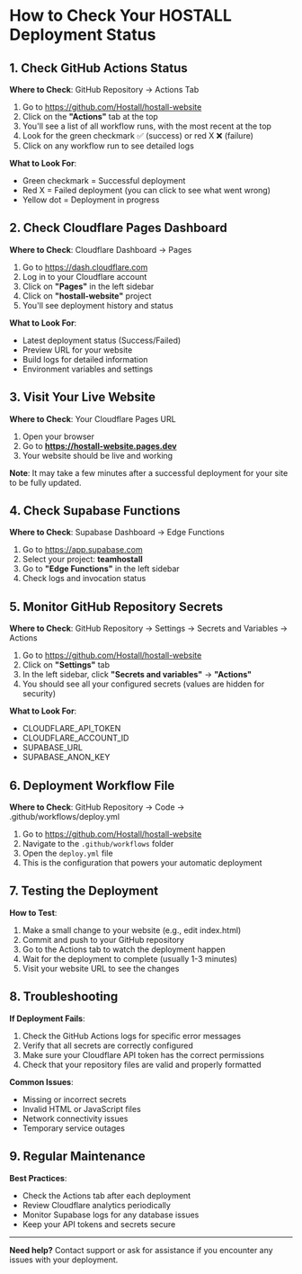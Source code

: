 # How to Check Your HOSTALL Deployment Status

## 1. Check GitHub Actions Status

**Where to Check**: GitHub Repository → Actions Tab
1. Go to https://github.com/Hostall/hostall-website
2. Click on the **"Actions"** tab at the top
3. You'll see a list of all workflow runs, with the most recent at the top
4. Look for the green checkmark ✅ (success) or red X ❌ (failure)
5. Click on any workflow run to see detailed logs

**What to Look For**:
- Green checkmark = Successful deployment
- Red X = Failed deployment (you can click to see what went wrong)
- Yellow dot = Deployment in progress

## 2. Check Cloudflare Pages Dashboard

**Where to Check**: Cloudflare Dashboard → Pages
1. Go to https://dash.cloudflare.com
2. Log in to your Cloudflare account
3. Click on **"Pages"** in the left sidebar
4. Click on **"hostall-website"** project
5. You'll see deployment history and status

**What to Look For**:
- Latest deployment status (Success/Failed)
- Preview URL for your website
- Build logs for detailed information
- Environment variables and settings

## 3. Visit Your Live Website

**Where to Check**: Your Cloudflare Pages URL
1. Open your browser
2. Go to **https://hostall-website.pages.dev**
3. Your website should be live and working

**Note**: It may take a few minutes after a successful deployment for your site to be fully updated.

## 4. Check Supabase Functions

**Where to Check**: Supabase Dashboard → Edge Functions
1. Go to https://app.supabase.com
2. Select your project: **teamhostall**
3. Go to **"Edge Functions"** in the left sidebar
4. Check logs and invocation status

## 5. Monitor GitHub Repository Secrets

**Where to Check**: GitHub Repository → Settings → Secrets and Variables → Actions
1. Go to https://github.com/Hostall/hostall-website
2. Click on **"Settings"** tab
3. In the left sidebar, click **"Secrets and variables"** → **"Actions"**
4. You should see all your configured secrets (values are hidden for security)

**What to Look For**:
- CLOUDFLARE_API_TOKEN
- CLOUDFLARE_ACCOUNT_ID
- SUPABASE_URL
- SUPABASE_ANON_KEY

## 6. Deployment Workflow File

**Where to Check**: GitHub Repository → Code → .github/workflows/deploy.yml
1. Go to https://github.com/Hostall/hostall-website
2. Navigate to the `.github/workflows` folder
3. Open the `deploy.yml` file
4. This is the configuration that powers your automatic deployment

## 7. Testing the Deployment

**How to Test**:
1. Make a small change to your website (e.g., edit index.html)
2. Commit and push to your GitHub repository
3. Go to the Actions tab to watch the deployment happen
4. Wait for the deployment to complete (usually 1-3 minutes)
5. Visit your website URL to see the changes

## 8. Troubleshooting

**If Deployment Fails**:
1. Check the GitHub Actions logs for specific error messages
2. Verify that all secrets are correctly configured
3. Make sure your Cloudflare API token has the correct permissions
4. Check that your repository files are valid and properly formatted

**Common Issues**:
- Missing or incorrect secrets
- Invalid HTML or JavaScript files
- Network connectivity issues
- Temporary service outages

## 9. Regular Maintenance

**Best Practices**:
- Check the Actions tab after each deployment
- Review Cloudflare analytics periodically
- Monitor Supabase logs for any database issues
- Keep your API tokens and secrets secure

---

**Need help?** Contact support or ask for assistance if you encounter any issues with your deployment.